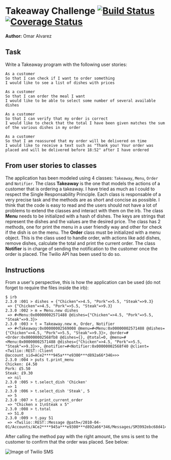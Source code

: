 Takeaway Challenge [![Build Status](https://travis-ci.org/omajul85/takeaway-challenge.svg?branch=master)](https://travis-ci.org/omajul85/takeaway-challenge) [![Coverage Status](https://coveralls.io/repos/github/omajul85/takeaway-challenge/badge.svg?branch=master)](https://coveralls.io/github/omajul85/takeaway-challenge?branch=master)
==================

**Author:** Omar Alvarez

Task
-----

Write a Takeaway program with the following user stories:

```
As a customer
So that I can check if I want to order something
I would like to see a list of dishes with prices

As a customer
So that I can order the meal I want
I would like to be able to select some number of several available dishes

As a customer
So that I can verify that my order is correct
I would like to check that the total I have been given matches the sum of the various dishes in my order

As a customer
So that I am reassured that my order will be delivered on time
I would like to receive a text such as "Thank you! Your order was placed and will be delivered before 18:52" after I have ordered
```

From user stories to classes
----------------------------

The application has been modeled using 4 classes: `Takeaway`, `Menu`, `Order` and `Notifier`. The class **Takeaway** is the one that models the actions of a customer that is ordering a takeaway. I have tried as much as I could to respect the Single Responsability Principle. Each class is responsable of a very precise task and the methods are as short and concise as possible. I think that the code is easy to read and the users should not have a lot of problems to extend the classes and interact with them on the irb. The class **Menu** needs to be initialized with a hash of dishes. The keys are strings that represent the dishes and the values are the desired price. The class has 2 methods, one for print the menu in a user friendly way and other for check if the dish is on the menu. The **Order** class must be initialized with a menu object. This is the class used to handle order, with actions like add dishes, remove dishes, calculate the total and print the current order. The class **Notifier** is in charge of sending the notification to the customer once the order is placed. The Twilio API has been used to do so.

Instructions
------------

From a user's perspective, this is how the application can be used (do not forget to require the files inside the irb):

```shell
$ irb
2.3.0 :001 > dishes = {"Chicken"=>4.5, "Pork"=>5.5, "Steak"=>9.3}
 => {"Chicken"=>4.5, "Pork"=>5.5, "Steak"=>9.3} 
2.3.0 :002 > m = Menu.new dishes
 => #<Menu:0x00000002571488 @dishes={"Chicken"=>4.5, "Pork"=>5.5, "Steak"=>9.3}> 
2.3.0 :003 > t = Takeaway.new m, Order, Notifier
 => #<Takeaway:0x00000002569008 @menu=#<Menu:0x00000002571488 @dishes={"Chicken"=>4.5, "Pork"=>5.5, "Steak"=>9.3}>, @order=#<Order:0x00000002568fb8 @dishes={}, @total=0, @menu=#<Menu:0x00000002571488 @dishes={"Chicken"=>4.5, "Pork"=>5.5, "Steak"=>9.3}>>, @notifier=#<Notifier:0x00000002568f40 @client=<Twilio::REST::Client @account_sid=ACe2****945a***e9300***d892a66*346>>> 
2.3.0 :004 > puts t.print_menu
Chicken: £4.50
Pork: £5.50
Steak: £9.30
 => nil 
2.3.0 :005 > t.select_dish 'Chicken'
 => 1 
2.3.0 :006 > t.select_dish 'Steak', 5
 => 5 
2.3.0 :007 > t.print_current_order
 => "Chicken x 1\nSteak x 5" 
2.3.0 :008 > t.total
 => 51.0 
2.3.0 :009 > t.pay 51
 => <Twilio::REST::Message @path=/2010-04-01/Accounts/ACe2****945a***e9300***d892a66*346/Messages/SM3992ebc68d41476da6331aa3884dd433> 

```

After calling the method pay with the right amount, the sms is sent to the customer to confirm that the order was placed. See below:

![Image of Twilio SMS](https://github.com/omajul85/takeaway-challenge/tree/master/docs/twilio_sms.jpg)


